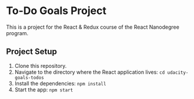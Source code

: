 # To-Do Goals Project

This is a project for the React & Redux course of the React Nanodegree program.

## Project Setup

1. Clone this repository.
2. Navigate to the directory where the React application lives: `cd udacity-goals-todos`
3. Install the dependencies: `npm install`
4. Start the app: `npm start`

